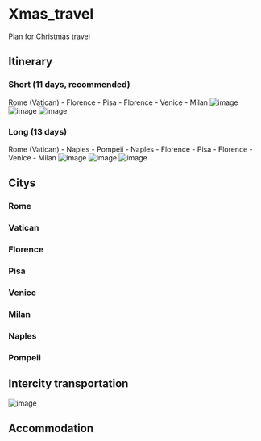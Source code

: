 # Xmas_travel 
Plan for Christmas travel  
## Itinerary 
### Short (11 days, recommended)
Rome (Vatican) - Florence - Pisa - Florence - Venice - Milan
![image](https://github.com/XianXin0418/Xmas_travel/blob/main/PNG/short_iti.png)
![image](https://github.com/XianXin0418/Xmas_travel/blob/main/PNG/short_iti_detail_1.png)
![image](https://github.com/XianXin0418/Xmas_travel/blob/main/PNG/short_iti_detail_2.png)
### Long (13 days)
Rome (Vatican) - Naples - Pompeii - Naples - Florence - Pisa - Florence - Venice - Milan
![image](https://github.com/XianXin0418/Xmas_travel/blob/main/PNG/long_iti.png)
![image](https://github.com/XianXin0418/Xmas_travel/blob/main/PNG/long_iti_detail_1.png)
![image](https://github.com/XianXin0418/Xmas_travel/blob/main/PNG/long_iti_detail_2.png)
## Citys  
### Rome
### Vatican
### Florence
### Pisa
### Venice
### Milan
### Naples
### Pompeii
## Intercity transportation 
![image](https://github.com/XianXin0418/Xmas_travel/blob/main/PNG/transportation.png)
## Accommodation
